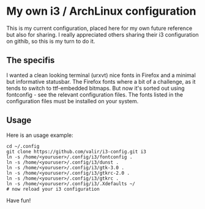 # My own i3 / ArchLinux configuration

This is my current configuration, placed here for my own future reference but
also for sharing. I really appreciated others sharing their i3 configuration on
githib, so this is my turn to do it.

## The specifis

I wanted a clean looking terminal (urxvt) nice fonts in Firefox and a minimal but
informative statusbar. The Firefox fonts where a bit of a challenge, as it
tends to switch to ttf-embedded bitmaps. But now it's sorted out using
fontconfig - see the relevant configuration files. The fonts listed in the
configuration files must be installed on your system.

## Usage

Here is an usage example:

```
cd ~/.config
git clone https://github.com/valir/i3-config.git i3
ln -s /home/<youruser>/.config/i3/fontconfig .
ln -s /home/<youruser>/.config/i3/dunst .
ln -s /home/<youruser>/.config/i3/gtk-3.0 .
ln -s /home/<youruser>/.config/i3/gtkrc-2.0 .
ln -s /home/<youruser>/.config/i3/gtkrc .
ln -s /home/<youruser>/.config/i3/.Xdefaults ~/
# now reload your i3 configuration
```

Have fun!


